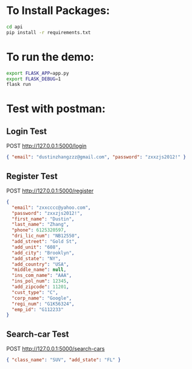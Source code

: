 # To Install Packages:

```bash
cd api
pip install -r requirements.txt
```

# To run the demo:

```bash
export FLASK_APP=app.py
export FLASK_DEBUG=1
flask run
```

# Test with postman:

## Login Test

POST http://127.0.0.1:5000/login

```json
{ "email": "dustinzhangzzz@gmail.com", "password": "zxxzjs2012!" }
```

## Register Test

POST http://127.0.0.1:5000/register

```json
{
  "email": "zxxcccc@yahoo.com",
  "password": "zxxzjs2012!",
  "first_name": "Dustin",
  "last_name": "Zhang",
  "phone": 6125320597,
  "dri_lic_num": "NB12550",
  "add_street": "Gold St",
  "add_unit": "608",
  "add_city": "Brooklyn",
  "add_state": "NY",
  "add_country": "USA",
  "middle_name": null,
  "ins_com_name": "AAA",
  "ins_pol_num": 12345,
  "add_zipcode": 11201,
  "cust_type": "C",
  "corp_name": "Google",
  "regi_num": "G1K56324",
  "emp_id": "G112233"
}
```

## Search-car Test

POST http://127.0.0.1:5000/search-cars

```json
{ "class_name": "SUV", "add_state": "FL" }
```
